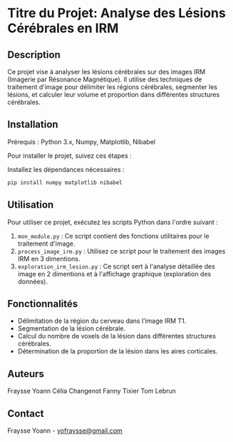 # Titre du Projet: Analyse des Lésions Cérébrales en IRM

## Description
Ce projet vise à analyser les lésions cérébrales sur des images IRM (Imagerie par Résonance Magnétique). Il utilise des techniques de traitement d'image pour délimiter les régions cérébrales, segmenter les lésions, et calculer leur volume et proportion dans différentes structures cérébrales.

## Installation

Prérequis : Python 3.x, Numpy, Matplotlib, Nibabel

Pour installer le projet, suivez ces étapes :

Installez les dépendances nécessaires :
   ```bash
   pip install numpy matplotlib nibabel
   ```

## Utilisation

Pour utiliser ce projet, exécutez les scripts Python dans l'ordre suivant :

1. `mon_module.py` : Ce script contient des fonctions utilitaires pour le traitement d'image.
2. `process_image_irm.py` : Utilisez ce script pour le traitement des images IRM en 3 dimentions.
3. `exploration_irm_lesion.py` : Ce script sert à l'analyse détaillée des image en 2 dimentions et à l'affichage graphique (exploration des données).

## Fonctionnalités

- Délimitation de la région du cerveau dans l’image IRM T1.
- Segmentation de la lésion cérébrale.
- Calcul du nombre de voxels de la lésion dans différentes structures cérébrales.
- Détermination de la proportion de la lésion dans les aires corticales.

## Auteurs

Fraysse Yoann
Célia Changenot
Fanny Tixier
Tom Lebrun

## Contact

Fraysse Yoann - yofraysse@gmail.com
